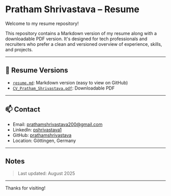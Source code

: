 # Pratham Shrivastava – Resume

Welcome to my resume repository!

This repository contains a Markdown version of my resume along with a downloadable PDF version. It's designed for tech professionals and recruiters who prefer a clean and versioned overview of experience, skills, and projects.

---

## 📄 Resume Versions

- [`resume.md`](./resume.md): Markdown version (easy to view on GitHub)
- [`CV_Pratham_Shrivastava.pdf`](./CV_Pratham_Shrivastava.pdf): Downloadable PDF

---

## 📫 Contact

- Email: prathamshrivastava200@gmail.com  
- LinkedIn: [pshrivastava1](https://linkedin.com/in/pshrivastava1)  
- GitHub: [prathamshrivastava](https://github.com/prathamshrivastava)  
- Location: Göttingen, Germany

---

##  Notes
 
> Last updated: August 2025

---

Thanks for visiting!
